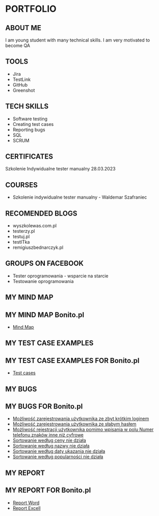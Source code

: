 # PORTFOLIO
## ABOUT ME
I am young student with many technical skills. I am very motivated to become QA
## TOOLS
* Jira
* TestLink
* GitHub
* Greenshot
## TECH SKILLS
* Software testing
* Creating test cases
* Reporting bugs
* SQL
* SCRUM
## CERTIFICATES
Szkolenie Indywidualne tester manualny 28.03.2023
## COURSES
* Szkolenie indywidualne tester manualny - Waldemar Szafraniec
## RECOMENDED BLOGS
* wyszkolewas.com.pl
* testerzy.pl
* testuj.pl
* testITka
* remigiuszbednarczyk.pl
## GROUPS ON FACEBOOK
* Tester oprogramowania - wsparcie na starcie
* Testowanie oprogramowania
## MY MIND MAP
## MY MIND MAP Bonito.pl
* [Mind Map](https://drive.google.com/file/d/12IWJLKn2bU7sP1jvGpziHbCDc_mxkB3N/view?usp=sharing)
## MY TEST CASE EXAMPLES
## MY TEST CASE EXAMPLES FOR Bonito.pl
* [Test cases](https://drive.google.com/file/d/10yfOcSkhnIy6G3Ev6mOWyDxpZlK89UwM/view?usp=sharing)
## MY BUGS
## MY BUGS FOR Bonito.pl
* [Możliwość zarejestrowania użytkownika ze zbyt krótkim loginem](https://drive.google.com/file/d/198PyN_bbI0q1cfjKJO6LrDHu0P-MVS1p/view?usp=sharing)
* [Możliwość zarejestrowania użytkownika ze słabym hasłem](https://drive.google.com/file/d/170COKm_JFxTjz_Ezcszm2PyFXmsdTblR/view?usp=sharing)
* [Możliwość rejestracji użytkownika pomimo wpisania w polu Numer telefonu znaków inne niż cyfrowe](https://drive.google.com/file/d/1pFX0VVnpDg0iXXitPgkSslkGl-hv-iXB/view?usp=sharing)
* [Sortowanie według ceny nie działa](https://drive.google.com/file/d/1rSbz1Dp4yIrgDUFPd9hZ2iMzzUHkSuA-/view?usp=sharing)
* [Sortowanie według nazwy nie działa](https://drive.google.com/file/d/1zTJClo8CoJupLWFTZRXIG5mlx5GLW2XN/view?usp=sharing)
* [Sortowanie według daty ukazania nie działa](https://drive.google.com/file/d/18iDutOZ8pxprh4grfqMsZW0YJs2wWpvZ/view?usp=sharing)
* [Sortowanie według popularności nie działa](https://drive.google.com/file/d/1ZE2GKQ-8TG6zFjltqSQLQv3MMlXtbZ4M/view?usp=sharing)
## MY REPORT
## MY REPORT FOR Bonito.pl
* [Report Word](https://docs.google.com/document/d/1nMoQd_B3xyZfsFGMRX8g4x5TjFzwp4ph/edit?usp=sharing&ouid=112637540613295034109&rtpof=true&sd=true)
* [Report Excell](https://docs.google.com/spreadsheets/d/1lusfqyQRNB-xOYT37ajgBkq4SYkmKQFp/edit?usp=sharing&ouid=112637540613295034109&rtpof=true&sd=true)
